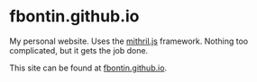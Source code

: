 # fbontin.github.io
My personal website. Uses the [mithril.js](https://mithril.js.org/) framework. Nothing too complicated, but it gets the job done. 

This site can be found at [fbontin.github.io](https://fbontin.github.io).
